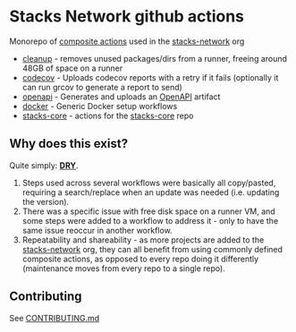 # Stacks Network github actions

Monorepo of [composite actions](https://docs.github.com/en/actions/creating-actions/creating-a-composite-action) used in the [stacks-network](https://github.com/stacks-network) org

- [cleanup](./cleanup) - removes unused packages/dirs from a runner, freeing around 48GB of space on a runner
- [codecov](./cleanup) - Uploads codecov reports with a retry if it fails (optionally it can run grcov to generate a report to send)
- [openapi](./cleanup) - Generates and uploads an [OpenAPI](https://spec.openapis.org/oas/latest.html) artifact
- [docker](./docker) - Generic Docker setup workflows
- [stacks-core](./stacks-core/) - actions for the [stacks-core](https://github.com/stacks-network/stacks-core) repo

## Why does this exist?

Quite simply: [**DRY**](https://en.wikipedia.org/wiki/Don%27t_repeat_yourself).

1. Steps used across several workflows were basically all copy/pasted, requiring a search/replace when an update was needed (i.e. updating the version).
2. There was a specific issue with free disk space on a runner VM, and some steps were added to a workflow to address it - only to have the same issue reoccur in another workflow.
3. Repeatability and shareability - as more projects are added to the [stacks-network](https://github.com/stacks-network) org, they can all benefit from using commonly defined composite actions, as opposed to every repo doing it differently (maintenance moves from every repo to a single repo).

## Contributing

See [CONTRIBUTING.md](./CONTRIBUTING.md)
